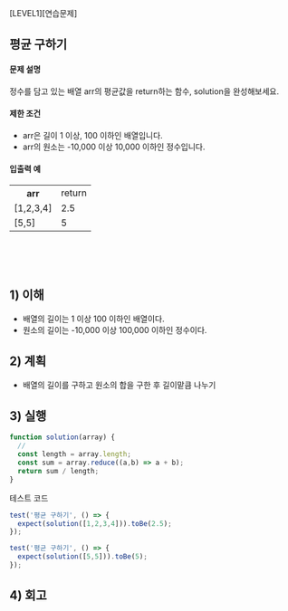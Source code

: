 [LEVEL1][연습문제]

## 평균 구하기

#### 문제 설명
정수를 담고 있는 배열 arr의 평균값을 return하는 함수, solution을 완성해보세요.

#### 제한 조건
- arr은 길이 1 이상, 100 이하인 배열입니다.
- arr의 원소는 -10,000 이상 10,000 이하인 정수입니다.

#### 입출력 예
<table>
<tr>
<th>arr</th>
<td>return</td>
</tr>
<tr>
<td>[1,2,3,4]</td>
<td>2.5</td>
</tr>
<tr>
<td>[5,5]</td>
<td>5</td>
</tr>
</table>

<br><br><br>

## 1) 이해
- 배열의 길이는 1 이상 100 이하인 배열이다.
- 원소의 길이는 -10,000 이상 100,000 이하인 정수이다.
 
## 2) 계획
- 배열의 길이를 구하고 원소의 합을 구한 후 길이맡큼 나누기

## 3) 실행
```javascript
function solution(array) {
  //
  const length = array.length;
  const sum = array.reduce((a,b) => a + b);
  return sum / length;
}
```

테스트 코드
```javascript
test('평균 구하기', () => {
  expect(solution([1,2,3,4])).toBe(2.5);
});

test('평균 구하기', () => {
  expect(solution([5,5])).toBe(5);
});
```

## 4) 회고
